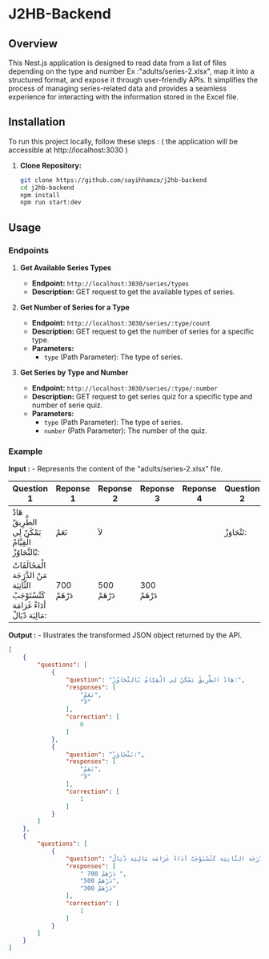 # J2HB-Backend

## Overview

This Nest.js application is designed to read data from a list of files depending on the type and number Ex :"adults/series-2.xlsx", map it into a structured format, and expose it through user-friendly APIs. It simplifies the process of managing series-related data and provides a seamless experience for interacting with the information stored in the Excel file.

## Installation

To run this project locally, follow these steps : ( the application will be accessible at http://localhost:3030 )

1. **Clone Repository:**
   ```bash
   git clone https://github.com/sayihhamza/j2hb-backend
   cd j2hb-backend
   npm install
   npm run start:dev
   ```

## Usage

### Endpoints

1. **Get Available Series Types**
    - **Endpoint:** `http://localhost:3030/series/types`
    - **Description:** GET request to get the available types of series.

2. **Get Number of Series for a Type**
    - **Endpoint:** `http://localhost:3030/series/:type/count`
    - **Description:** GET request to get the number of series for a specific type.
    - **Parameters:**
        - `type` (Path Parameter): The type of series.

3. **Get Series by Type and Number**
    - **Endpoint:** `http://localhost:3030/series/:type/:number`
    - **Description:** GET request to get series quiz for a specific type and number of serie quiz.
    - **Parameters:**
        - `type` (Path Parameter): The type of series.
        - `number` (Path Parameter): The number of the quiz.

### Example 

  **Input :**
        - Represents the content of the "adults/series-2.xlsx" file.

| Question 1                                                     | Reponse 1 | Reponse 2 | Reponse 3 | Reponse 4 | Question 2                                                     | Reponse 2.1 | Reponse 2.2 | Correction |
|----------------------------------------------------------------|-----------|-----------|-----------|-----------|----------------------------------------------------------------|------------|------------|------------|
| هَادْ الطَّرِيقْ يَمْكَنْ لِي الْقِيَّامْ بْالتَّجَاوُزْ:     | نَعَمْ     | لاَ       |           |           | نَتْجَاوَزْ:                                                 | نَعَمْ      | لاَ        | 1,4        |
| الْمَخَالَفَاتْ مَنْ الدَّرَجَة الثَّانِيَة كَتْسْتَوْجَبْ أدَاءْ غَرَامَة مَالِيَة دْيَالْ: | 700 دَرْهَمْ | 500 دَرْهَمْ | 300 دَرْهَمْ |           |                                                             |            |            | 2          |

  **Output :**
        -  Illustrates the transformed JSON object returned by the API.
```json
[
    {
        "questions": [
            {
                "question": "هَادْ الطَّرِيقْ يَمْكَنْ لِي الْقِيَّامْ بْالتَّجَاوُزْ:",
                "responses": [
                    "نَعَمْ",
                    "لاَ"
                ],
                "correction": [
                    0
                ]
            },
            {
                "question": "نَتْجَاوَزْ:",
                "responses": [
                    "نَعَمْ",
                    "لاَ"
                ],
                "correction": [
                    1
                ]
            }
        ]
    },
    {
        "questions": [
            {
                "question": "الْمَخَالَفَاتْ مَنْ الدَّرَجَة الثَّانِيَة كَتْسْتَوْجَبْ أدَاءْ غَرَامَة مَالِيَة دْيَالْ:",
                "responses": [
                    " 700 دَرْهَمْ ",
                    "500 دَرْهَمْ",
                    "300 دَرْهَمْ"
                ],
                "correction": [
                    1
                ]
            }
        ]
    }
]